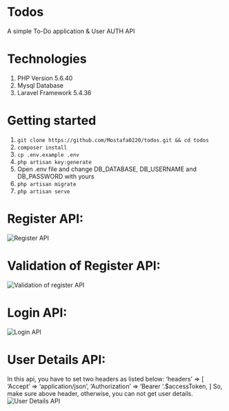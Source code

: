# Todos 
A simple To-Do application & User AUTH API
# Technologies
1. PHP Version 5.6.40
2. Mysql Database
3. Laravel Framework 5.4.36
# Getting started
1. `git clone https://github.com/Mostafa0220/todos.git && cd todos`
2. `composer install`
3. `cp .env.example .env`
4. `php artisan key:generate`
5. Open .env file and change DB_DATABASE, DB_USERNAME and  DB_PASSWORD with yours
6. `php artisan migrate`
7. `php artisan serve`

# Register API:
![Register API](http://mos-tafa.com/code_img/todos/register_api.png)

# Validation of Register API:
![Validation of register API](http://mos-tafa.com/code_img/todos/validation-of-register_api.png)

# Login API:
![Login API](http://mos-tafa.com/code_img/todos/login_api.png)

# User Details API:
In this api, you have to set two headers as listed below:
‘headers’ => [
‘Accept’ => ‘application/json’,
‘Authorization’ => ‘Bearer ‘.$accessToken,
]
So, make sure above header, otherwise, you can not get user details.
![User Details API](http://mos-tafa.com/code_img/todos/details_api.png)
